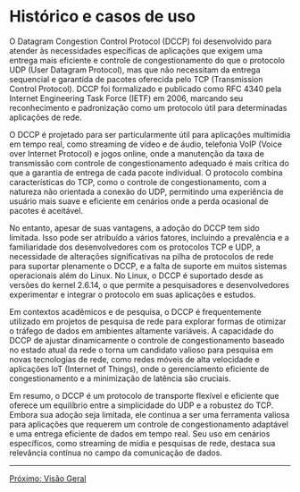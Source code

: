<!-- Em progresso -->

# Histórico e casos de uso

O Datagram Congestion Control Protocol (DCCP) foi desenvolvido para atender às necessidades específicas de aplicações que exigem uma entrega mais eficiente e controle de congestionamento do que o protocolo UDP (User Datagram Protocol), mas que não necessitam da entrega sequencial e garantida de pacotes oferecida pelo TCP (Transmission Control Protocol). DCCP foi formalizado e publicado como RFC 4340 pela Internet Engineering Task Force (IETF) em 2006, marcando seu reconhecimento e padronização como um protocolo útil para determinadas aplicações de rede.

O DCCP é projetado para ser particularmente útil para aplicações multimídia em tempo real, como streaming de vídeo e de áudio, telefonia VoIP (Voice over Internet Protocol) e jogos online, onde a manutenção da taxa de transmissão com controle de congestionamento adequado é mais crítica do que a garantia de entrega de cada pacote individual. O protocolo combina características do TCP, como o controle de congestionamento, com a natureza não orientada a conexão do UDP, permitindo uma experiência de usuário mais suave e eficiente em cenários onde a perda ocasional de pacotes é aceitável.

No entanto, apesar de suas vantagens, a adoção do DCCP tem sido limitada. Isso pode ser atribuído a vários fatores, incluindo a prevalência e a familiaridade dos desenvolvedores com os protocolos TCP e UDP, a necessidade de alterações significativas na pilha de protocolos de rede para suportar plenamente o DCCP, e a falta de suporte em muitos sistemas operacionais além do Linux. No Linux, o DCCP é suportado desde as versões do kernel 2.6.14, o que permite a pesquisadores e desenvolvedores experimentar e integrar o protocolo em suas aplicações e estudos.

Em contextos acadêmicos e de pesquisa, o DCCP é frequentemente utilizado em projetos de pesquisa de rede para explorar formas de otimizar o tráfego de dados em ambientes altamente variáveis. A capacidade do DCCP de ajustar dinamicamente o controle de congestionamento baseado no estado atual da rede o torna um candidato valioso para pesquisa em novas tecnologias de rede, como redes móveis de alta velocidade e aplicações IoT (Internet of Things), onde o gerenciamento eficiente de congestionamento e a minimização de latência são cruciais.

Em resumo, o DCCP é um protocolo de transporte flexível e eficiente que oferece um equilíbrio entre a simplicidade do UDP e a robustez do TCP. Embora sua adoção seja limitada, ele continua a ser uma ferramenta valiosa para aplicações que requerem um controle de congestionamento adaptável e uma entrega eficiente de dados em tempo real. Seu uso em cenários específicos, como streaming de mídia e pesquisas de rede, destaca sua relevância contínua no campo da comunicação de dados.

---

[Próximo: Visão Geral](3.%20Overview.md)